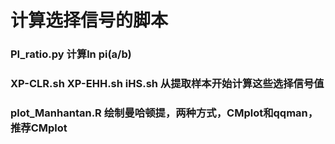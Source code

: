 # 计算选择信号的脚本
### PI_ratio.py  计算ln pi(a/b) 
### XP-CLR.sh  XP-EHH.sh  iHS.sh  从提取样本开始计算这些选择信号值
### plot_Manhantan.R 绘制曼哈顿提，两种方式，CMplot和qqman，推荐CMplot
